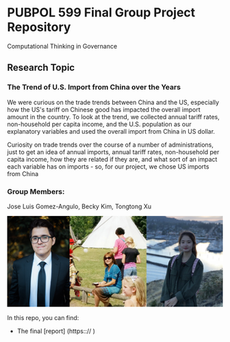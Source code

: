 # PUBPOL 599 Final Group Project Repository
Computational Thinking in Governance

## Research Topic
### The Trend of U.S. Import from China over the Years
We were curious on the trade trends between China and the US, especially how the US's tariff on Chinese good has impacted the overall import amount in the country. To look at the trend, we collected annual tariff rates, non-household per capita income, and the U.S. population as our explanatory variables and used the overall import from China in US dollar. 

Curiosity on trade trends over the course of a number of administrations, just to get an idea of annual imports, annual tariff rates, non-household per capita income, how they are related if they are, and what sort of an impact each variable has on imports - so, for our project, we chose US imports from China




### Group Members: 
Jose Luis Gomez-Angulo, Becky Kim, Tongtong Xu

<center>
<img src="https://github.com/brmkim/599GroupRepo/blob/master/Group%20members/599team.png", width="900"> 
 </center>

In this repo, you can find:
* The final [report] (https::// )

